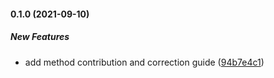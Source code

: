 #### 0.1.0 (2021-09-10)

##### New Features

*  add method contribution and correction guide ([94b7e4c1](https://github.com/gdk46/httpRequestAxio/commit/94b7e4c1a43daec2b09f7740a1a13ea4958bf503))
